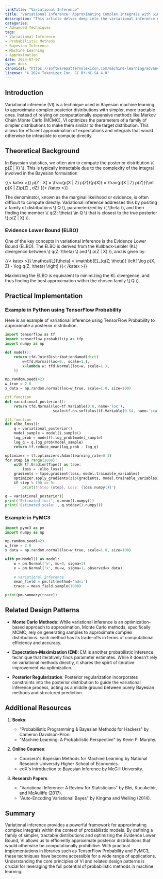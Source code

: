```yaml
---
linkTitle: "Variational Inference"
title: "Variational Inference: Approximating Complex Integrals with Simpler Distributions"
description: "This article delves deep into the variational inference design pattern, which provides an efficient approach for approximating complex integrals encountered in probabilistic methods, with a focus on its theoretical underpinnings, practical applications, and detailed example implementations in popular frameworks."
categories:
- Advanced Techniques
tags:
- Variational Inference
- Probabilistic Methods
- Bayesian Inference
- Machine Learning
- Approximation
date: 2024-07-07
type: docs
canonical: "https://softwarepatternslexicon.com/machine-learning/advanced-techniques/probabilistic-methods/variational-inference"
license: "© 2024 Tokenizer Inc. CC BY-NC-SA 4.0"
---
```



## Introduction

Variational inference (VI) is a technique used in Bayesian machine learning to approximate complex posterior distributions with simpler, more tractable ones. Instead of relying on computationally expensive methods like Markov Chain Monte Carlo (MCMC), VI optimizes the parameters of a family of simpler distributions to make them similar to the target distribution. This allows for efficient approximation of expectations and integrals that would otherwise be infeasible to compute directly.

## Theoretical Background

In Bayesian statistics, we often aim to compute the posterior distribution \\( p(Z | X) \\). This is typically intractable due to the complexity of the integral involved in the Bayesian formulation:

{{< katex >}} p(Z | X) = \frac{p(X | Z) p(Z)}{p(X)} = \frac{p(X | Z) p(Z)}{\int p(X | Z)p(Z) \, dZ} {{< /katex >}}

The denominator, known as the marginal likelihood or evidence, is often difficult to compute directly. Variational inference addresses this by positing a family of distributions \\( Q \\), parameterized by \\( \theta \\), and then finding the member \\( q(Z; \theta) \in Q \\) that is closest to the true posterior \\( p(Z | X) \\).

### Evidence Lower Bound (ELBO)

One of the key concepts in variational inference is the Evidence Lower Bound (ELBO). The ELBO is derived from the Kullback-Leibler (KL) divergence between \\( q(Z; \theta) \\) and \\( p(Z | X) \\), and is given by:

{{< katex >}}
\mathcal{L}(\theta) = \mathbb{E}_{q(Z; \theta)} \left[ \log p(X, Z) - \log q(Z; \theta) \right]
{{< /katex >}}

Maximizing the ELBO is equivalent to minimizing the KL divergence, and thus finding the best approximation within the chosen family \\( Q \\).

## Practical Implementation

### Example in Python using TensorFlow Probability

Here is an example of variational inference using TensorFlow Probability to approximate a posterior distribution.

```python
import tensorflow as tf
import tensorflow_probability as tfp
import numpy as np

def model():
    return tfd.JointDistributionNamed(dict(
        w=tfd.Normal(loc=0., scale=1.),
        x=lambda w: tfd.Normal(loc=w, scale=1.),
    ))

np.random.seed(42)
w_true = 2.0
x_data = np.random.normal(loc=w_true, scale=1.0, size=100)

@tf.function
def variational_posterior():
    return tfd.Normal(loc=tf.Variable(0.0, name='loc'),
                      scale=tf.nn.softplus(tf.Variable(0.54, name='scale')))

@tf.function
def elbo_loss():
    q = variational_posterior()
    model_sample = model().sample()
    log_prob = model().log_prob(model_sample)
    log_q = q.log_prob(model_sample)
    return tf.reduce_mean(log_prob - log_q)

optimizer = tf.optimizers.Adam(learning_rate=0.1)
for step in range(1000):
    with tf.GradientTape() as tape:
        loss = -elbo_loss()
    gradients = tape.gradient(loss, model.trainable_variables)
    optimizer.apply_gradients(zip(gradients, model.trainable_variables))
    if step % 100 == 0:
        print(f'Step {step}, Loss: {loss.numpy()}')

q = variational_posterior()
print('Estimated loc:', q.mean().numpy())
print('Estimated scale:', q.stddev().numpy())
```

### Example in PyMC3

```python
import pymc3 as pm
import numpy as np

np.random.seed(42)
w_true = 2.0
x_data = np.random.normal(loc=w_true, scale=1.0, size=100)

with pm.Model() as model:
    w = pm.Normal('w', mu=0, sigma=1)
    x = pm.Normal('x', mu=w, sigma=1, observed=x_data)
    
    # Variational inference
    mean_field = pm.fit(method='advi')
    trace = mean_field.sample(1000)

print(pm.summary(trace))
```

## Related Design Patterns

- **Monte Carlo Methods**: While variational inference is an optimization-based approach to approximation, Monte Carlo methods, specifically MCMC, rely on generating samples to approximate complex distributions. Each method has its trade-offs in terms of computational efficiency and accuracy.
  
- **Expectation-Maximization (EM)**: EM is another probabilistic inference technique that iteratively finds parameter estimates. While it doesn't rely on variational methods directly, it shares the spirit of iterative improvement via optimization.
  
- **Posterior Regularization**: Posterior regularization incorporates constraints into the posterior distribution to guide the variational inference process, acting as a middle ground between purely Bayesian methods and structured prediction.

## Additional Resources

1. **Books**:
   - "Probabilistic Programming & Bayesian Methods for Hackers" by Cameron Davidson-Pilon.
   - "Machine Learning: A Probabilistic Perspective" by Kevin P. Murphy.
  
2. **Online Courses**:
   - Coursera's Bayesian Methods for Machine Learning by National Research University Higher School of Economics.
   - edX's Introduction to Bayesian Inference by McGill University.

3. **Research Papers**:
   - "Variational Inference: A Review for Statisticians" by Blei, Kucukelbir, and McAuliffe (2017).
   - "Auto-Encoding Variational Bayes" by Kingma and Welling (2014).

## Summary

Variational inference provides a powerful framework for approximating complex integrals within the context of probabilistic models. By defining a family of simpler, tractable distributions and optimizing the Evidence Lower Bound, VI allows us to efficiently approximate posterior distributions that would otherwise be computationally prohibitive. With practical implementations in libraries such as TensorFlow Probability and PyMC3, these techniques have become accessible for a wide range of applications. Understanding the core principles of VI and related design patterns is crucial for leveraging the full potential of probabilistic methods in machine learning.
